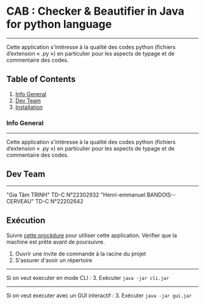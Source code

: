 # CAB : Checker & Beautifier in Java for python language
***
Cette application s'intéresse à la qualité des codes python (fichiers d’extension « .py ») en
particulier pour les aspects de typage et de commentaire des codes. 
## Table of Contents
1. [Info General](#general-info)
2. [Dev Team](#dev-team)
3. [Installation](#installation)
### Info General
***
Cette application s'intéresse à la qualité des codes python (fichiers d’extension « .py ») en
particulier pour les aspects de typage et de commentaire des codes. 
## Dev Team
***
"Gia Tâm TRINH" TD-C N°22302932
"Henri-emmanuel BANDOIS--CERVEAU" TD-C N°22202642
## Exécution
Suivre [cette procédure](.jar) pour utiliser cette application. Vérifier que la machine est prête avant de poursuivre.

1. Ouvrir une invite de commande à la racine du projet
2. S'assurer d'avoir un répertoire 
***
Si on veut executer en mode CLI :
3. Exécuter `java -jar cli.jar`
***
Si on veut executer avec un GUI interactif :
3. Exécuter `java -jar gui.jar`

